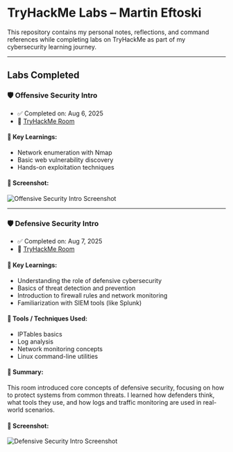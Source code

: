 # TryHackMe Labs – Martin Eftoski

This repository contains my personal notes, reflections, and command references while completing labs on TryHackMe as part of my cybersecurity learning journey.

---

## Labs Completed

### 🛡️ Offensive Security Intro
- ✅ Completed on: Aug 6, 2025  
- 🔗 [TryHackMe Room](https://tryhackme.com/room/offensivesecurityintro)

#### 🧠 Key Learnings:
- Network enumeration with Nmap  
- Basic web vulnerability discovery  
- Hands-on exploitation techniques

#### 📸 Screenshot:
![Offensive Security Intro Screenshot](./offensive-security-intro/screenshot.png)

---

### 🛡️ Defensive Security Intro
- ✅ Completed on: Aug 7, 2025  
- 🔗 [TryHackMe Room](https://tryhackme.com/room/defensiveintro)

#### 🧠 Key Learnings:
- Understanding the role of defensive cybersecurity  
- Basics of threat detection and prevention  
- Introduction to firewall rules and network monitoring  
- Familiarization with SIEM tools (like Splunk)

#### 🔧 Tools / Techniques Used:
- IPTables basics  
- Log analysis  
- Network monitoring concepts  
- Linux command-line utilities

#### 📝 Summary:
This room introduced core concepts of defensive security, focusing on how to protect systems from common threats. I learned how defenders think, what tools they use, and how logs and traffic monitoring are used in real-world scenarios.

#### 📸 Screenshot:
![Defensive Security Intro Screenshot](./defensive-security-intro/screenshot.png)
